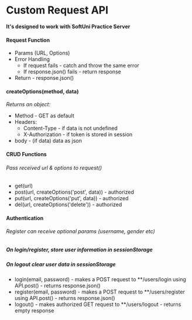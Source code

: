 # Custom Request API

**It's designed to work with SoftUni Practice Server**

#### Request Function
* Params (URL, Options)
* Error Handling
    * If request fails - catch and throw the same error
    * If response.json() fails - return response
* Return - response.json()

#### createOptions(method, data)
_Returns an object:_
* Method - GET as default
* Headers:
    * Content-Type - if data is not undefined
    * X-Authorization - if token is stored in session
* body - (if data) data as json

#### CRUD Functions
###### Pass received url & options to request()
* get(url)
* post(url, createOptions('post', data)) - authorized
* put(url, createOptions('put', data)) - authorized
* del(url, createOptions('delete')) - authorized

#### Authentication
###### Register can receive optional params (username, gender etc)
##### On login/register, store user information in sessionStorage
##### On logout clear user data in sessionStorage
* login(email, password) - makes a POST request to **/users/login using API.post() - returns response.json()
* register(email, password) - makes a POST request to **/users/register using API.post() - returns response.json()
* logout() - makes authorized GET request to **/users/logout - returns empty response
     
